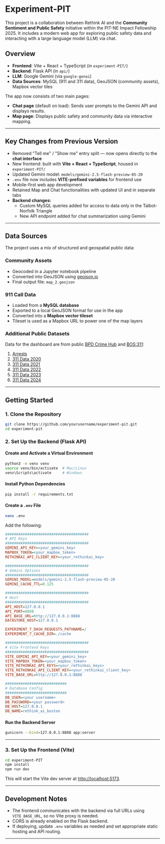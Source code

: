 # Experiment-PIT

This project is a collaboration between Rethink AI and the **Community Sentiment and Public Safety** initiative within the PIT-NE Impact Fellowship 2025. It includes a modern web app for exploring public safety data and interacting with a large language model (LLM) via chat.

## Overview

- **Frontend**: Vite + React + TypeScript (in `experiment-PIT/`)
- **Backend**: Flask API (in `api/`)
- **LLM**: Google Gemini (via `google-genai`)
- **Data Sources**: MySQL (911 and 311 data), GeoJSON (community assets), Mapbox vector tiles

The app now consists of two main pages:
- **Chat page** (default on load): Sends user prompts to the Gemini API and displays results.
- **Map page**: Displays public safety and community data via interactive mapping.

---

## Key Changes from Previous Version

- Removed "Tell me" / "Show me" entry split — now opens directly to the **chat interface**
- New frontend: built with **Vite + React + TypeScript**, housed in `experiment-PIT/`
- Updated Gemini model: `models/gemini-2.5-flash-preview-05-20`
- `.env` file now includes **VITE-prefixed variables** for frontend use
- Mobile-first web app development
- Retained Map and Chat functionalities with updated UI and in separate tabs
- **Backend changes:**
  - Custom MySQL queries added for access to data only in the Talbot-Norfolk Triangle
  - New API endpoint added for chat summarization using Gemini

---

## Data Sources

The project uses a mix of structured and geospatial public data:

### Community Assets
- Geocoded in a Jupyter notebook pipeline
- Converted into GeoJSON using [geojson.io](https://geojson.io/)
- Final output file: `map_2.geojson`

### 911 Call Data
- Loaded from a **MySQL database**
- Exported to a local GeoJSON format for use in the app
- Converted into a **Mapbox vector tileset**
- Tileset is used as a Mapbox URL to power one of the map layers

### Additional Public Datasets

Data for the dashboard are from public [BPD Crime Hub](https://boston-pd-crime-hub-boston.hub.arcgis.com/pages/data) and [BOS:311](https://data.boston.gov/dataset/311-service-requests):

1. [Arrests](https://boston-pd-crime-hub-boston.hub.arcgis.com/datasets/8cec12c8d60140aca2827eb45484f10b/explore)
2. [311 Data 2020](https://data.boston.gov/dataset/311-service-requests/resource/6ff6a6fd-3141-4440-a880-6f60a37fe789)
3. [311 Data 2021](https://data.boston.gov/dataset/311-service-requests/resource/f53ebccd-bc61-49f9-83db-625f209c95f5)
4. [311 Data 2022](https://data.boston.gov/dataset/311-service-requests/resource/81a7b022-f8fc-4da5-80e4-b160058ca207)
5. [311 Data 2023](https://data.boston.gov/dataset/311-service-requests/resource/e6013a93-1321-4f2a-bf91-8d8a02f1e62f)
6. [311 Data 2024](https://data.boston.gov/dataset/311-service-requests/resource/dff4d804-5031-443a-8409-8344efd0e5c8)

---

## Getting Started

### 1. Clone the Repository

```sh
git clone https://github.com/yourusername/experiment-pit.git
cd experiment-pit
```

### 2. Set Up the Backend (Flask API)

#### Create and Activate a Virtual Environment

```sh
python3 -m venv venv
source venv/bin/activate  # Mac/Linux
venv\Scripts\activate     # Windows
```

#### Install Python Dependencies

```sh
pip install -r requirements.txt
```

#### Create a `.env` File

```sh
nano .env
```

Add the following:

```ini
######################################
# API Keys
######################################
GEMINI_API_KEY=<your_gemini_key>
MAPBOX_TOKEN=<your_mapbox_token>
RETHINKAI_API_CLIENT_KEY=<your_rethinkai_key>

######################################
# Gemini Options
######################################
GEMINI_MODEL=models/gemini-2.5-flash-preview-05-20
GEMINI_CACHE_TTL=0.125

######################################
# Host
######################################
API_HOST=127.0.0.1
API_PORT=8888
API_BASE_URL=http://127.0.0.1:8888
DATASTORE_HOST=127.0.0.1

EXPERIMENT_7_DASH_REQUESTS_PATHNAME=/
EXPERIMENT_7_CACHE_DIR=./cache

######################################
# Vite Frontend Keys
######################################
VITE_GEMINI_API_KEY=<your_gemini_key>
VITE_MAPBOX_TOKEN=<your_mapbox_token>
VITE_RETHINKAI_API_KEYS=<your_rethinkai_keys>
VITE_RETHINKAI_API_CLIENT_KEY=<your_rethinkai_client_key>
VITE_BASE_URL=http://127.0.0.1:8888

############################
# Database Config
############################
DB_USER=<your username>
DB_PASSWORD=<your password>
DB_HOST=127.0.0.1
DB_NAME=rethink_ai_boston

```

#### Run the Backend Server

```sh
gunicorn --bind=127.0.0.1:8888 app:server
```

---

### 3. Set Up the Frontend (Vite)

```sh
cd experiment-PIT
npm install
npm run dev
```

This will start the Vite dev server at [http://localhost:5173](http://localhost:5173).

---

## Development Notes

* The frontend communicates with the backend via full URLs using `VITE_BASE_URL`, so no Vite proxy is needed.
* CORS is already enabled on the Flask backend.
* If deploying, update `.env` variables as needed and set appropriate static hosting and API routing.

---
